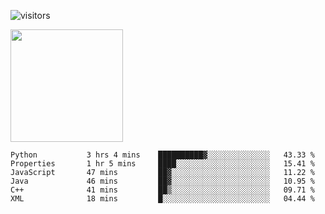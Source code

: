 ![visitors](https://visitor-badge.glitch.me/badge?page_id=page.id)

<img height="180em" src="https://github-readme-stats.vercel.app/api?username=toadkarter&show_icons=true&hide_border=true&&count_private=true&include_all_commits=true" />

<!--START_SECTION:waka-->

```text
Python           3 hrs 4 mins    ██████████▓░░░░░░░░░░░░░░   43.33 %
Properties       1 hr 5 mins     ████░░░░░░░░░░░░░░░░░░░░░   15.41 %
JavaScript       47 mins         ██▓░░░░░░░░░░░░░░░░░░░░░░   11.22 %
Java             46 mins         ██▓░░░░░░░░░░░░░░░░░░░░░░   10.95 %
C++              41 mins         ██▒░░░░░░░░░░░░░░░░░░░░░░   09.71 %
XML              18 mins         █░░░░░░░░░░░░░░░░░░░░░░░░   04.44 %
```

<!--END_SECTION:waka-->
